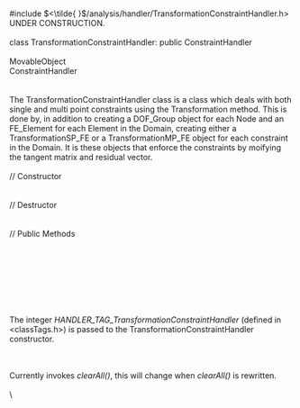 \
\#include $<\tilde{
}$/analysis/handler/TransformationConstraintHandler.h$>$\
UNDER CONSTRUCTION.\
\
class TransformationConstraintHandler: public ConstraintHandler\
\
MovableObject\
ConstraintHandler\
\
\
The TransformationConstraintHandler class is a class which deals with
both single and multi point constraints using the Transformation method.
This is done by, in addition to creating a DOF_Group object for each
Node and an FE_Element for each Element in the Domain, creating either a
TransformationSP_FE or a TransformationMP_FE object for each constraint
in the Domain. It is these objects that enforce the constraints by
moifying the tangent matrix and residual vector.\
\
// Constructor\
\
\
// Destructor\
\
\
// Public Methods\
\
\
\
\
\
\
\
\
The integer *HANDLER_TAG_TransformationConstraintHandler* (defined in
$<$classTags.h$>$) is passed to the TransformationConstraintHandler
constructor.

\
\
Currently invokes *clearAll()*, this will change when *clearAll()* is
rewritten.\
\
\
